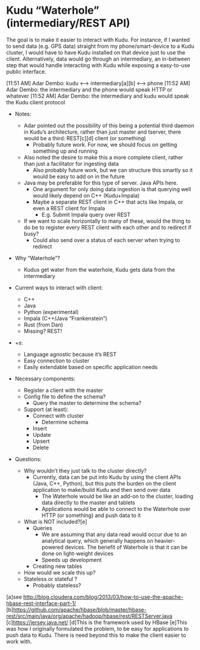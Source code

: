 Kudu “Waterhole” (intermediary/REST API)
========================================
The goal is to make it easier to interact with Kudu. For instance, if I wanted to send data (e.g. GPS data) straight from my phone/smart-device to a Kudu cluster, I would have to have Kudu installed on that device just to use the client. Alternatively, data would go through an intermediary, an in-between step that would handle interacting with Kudu while exposing a easy-to-use public interface.


[11:51 AM] Adar Dembo: kudu <--> intermediary[a][b] <--> phone
[11:52 AM] Adar Dembo: the intermediary and the phone would speak HTTP or whatever
[11:52 AM] Adar Dembo: the intermediary and kudu would speak the Kudu client protocol


* Notes:
   * Adar pointed out the possibility of this being a potential third daemon in Kudu’s architecture, rather than just master and tserver, there would be a third: REST[c][d] client (or something)
      * Probably future work. For now, we should focus on getting something up and running
   * Also noted the desire to make this a more complete client, rather than just a facilitator for ingesting data
      * Also probably future work, but we can structure this smartly so it would be easy to add on in the future
   * Java may be preferable for this type of server.  Java APIs here.
      * One argument for only doing data ingestion is that querying well would likely depend on C++ (Kudu+Impala)
      * Maybe a separate REST client in C++ that acts like Impala, or even a REST client for Impala
         * E.g. Submit Impala query over REST
   * If we want to scale horizontally to many of these, would the thing to do be to register every REST client with each other and to redirect if busy?
      * Could also send over a status of each server when trying to redirect


* Why “Waterhole”?
   * Kudus get water from the waterhole, Kudu gets data from the intermediary
* Current ways to interact with client:
   * C++
   * Java
   * Python (experimental)
   * Impala (C++/Java “Frankenstein”)
   * Rust (from Dan)
   * Missing? REST!
* +s:
   * Language agnostic because it’s REST
   * Easy connection to cluster
   * Easily extendable based on specific application needs
* Necessary components:
   * Register a client with the master
   * Config file to define the schema?
      * Query the master to determine the schema?
   * Support (at least):
      * Connect with cluster
         * Determine schema
      * Insert
      * Update
      * Upsert
      * Delete
* Questions:
   * Why wouldn’t they just talk to the cluster directly?
      * Currently, data can be put into Kudu by using the client APIs (Java, C++, Python), but this puts the burden on the client application to make/build Kudu and then send over data
         * The Waterhole would be like an add-on to the cluster, loading data directly to the master and tablets
         * Applications would be able to connect to the Waterhole over HTTP (or something) and push data to it
   * What is NOT included?[e]
      * Queries
         * We are assuming that any data read would occur due to an analytical query, which generally happens on heavier-powered devices. The benefit of Waterhole is that it can be done on light-weight devices
         * Speeds up development
      * Creating new tables
   * How would we scale this up?
   * Stateless or stateful ?
      * Probably stateless?




[a]see http://blog.cloudera.com/blog/2013/03/how-to-use-the-apache-hbase-rest-interface-part-1/
[b]https://github.com/apache/hbase/blob/master/hbase-rest/src/main/java/org/apache/hadoop/hbase/rest/RESTServer.java
[c]https://jersey.java.net/
[d]This is the framework used by HBase
[e]This was how I originally formulated the problem, to be easy for applications to push data to Kudu. There is need beyond this to make the client easier to work with.
